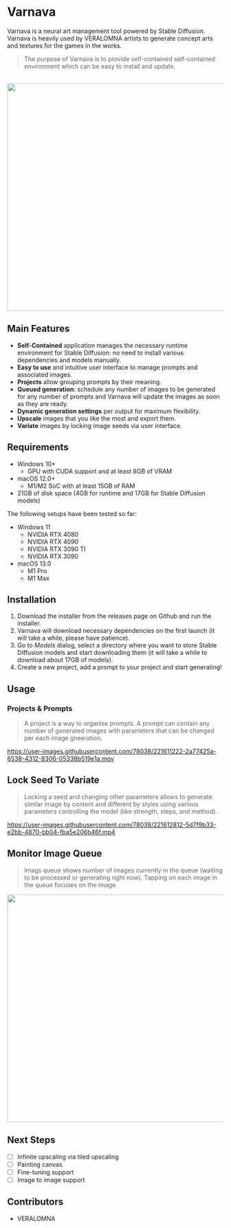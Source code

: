 # Varnava

Varnava is a neural art management tool powered by Stable Diffusion. Varnava is heavily used by VERALOMNA artists to generate concept arts and textures for the games in the works. 

> The purpose of Varnava is to provide self-contained self-contained environment which can be easy to install and update. 

<br />
<img src="https://user-images.githubusercontent.com/78038/221606253-c3ff360d-48ef-4a7e-951c-abe748daf170.png" width="530" />

## Main Features

- **Self-Contained** application manages the necessary runtime environment for Stable Diffusion: no need to install various dependencies and models manually. 
- **Easy to use** and intuitive user interface to manage prompts and associated images.
- **Projects** allow grouping prompts by their meaning.
- **Queued generation**: schedule any number of images to be generated for any number of prompts and Varnava will update the images as soon as they are ready.
- **Dynamic generation settings** per output for maximum flexibility.
- **Upscale** images that you like the most and export them.
- **Variate** images by locking image seeds via user interface.

## Requirements 

- Windows 10+
  - GPU with CUDA support and at least 8GB of VRAM
- macOS 12.0+
  - M1/M2 SoC with at least 15GB of RAM
- 21GB of disk space (4GB for runtime and 17GB for Stable Diffusion models)

The following setups have been tested so far:

- Windows 11
  - NVIDIA RTX 4080
  - NVIDIA RTX 4090
  - NVIDIA RTX 3090 TI
  - NVIDIA RTX 3090
- macOS 13.0
  - M1 Pro
  - M1 Max

## Installation

1. Download the installer from the releases page on Github and run the installer.
2. Varnava will download necessary dependencies on the first launch (it will take a while, please have patience).
3. Go to *Models* dialog, select a directory where you want to store Stable Diffusion models and start downloading them (it will take a while to download about 17GB of models).
4. Create a new project, add a prompt to your project and start generating!

## Usage

### Projects & Prompts

> A project is a way to organise prompts. A prompt can contain any number of generated images with parameters that can be changed per each image gneeration.

https://user-images.githubusercontent.com/78038/221611222-2a77425a-6538-4312-8306-05338b519e1a.mov

## Lock Seed To Variate

> Locking a seed and changing other parameters allows to generate similar image by content and different by styles using various parameters controlling the model (like strength, steps, and method). 

https://user-images.githubusercontent.com/78038/221612812-5d7f9b33-e2bb-4870-bb04-fba5e206b46f.mp4

## Monitor Image Queue

> Imags queue shows number of images currently in the queue (waiting to be processed or generating right now). Tapping on each image in the queue focuses on the image.

<img src="https://user-images.githubusercontent.com/78038/221611689-9a566006-ff92-484a-aafb-bf6bf7a96e5d.png" width="530" />

## Next Steps

- [ ] Infinite upscaling via tiled upscaling
- [ ] Painting canvas
- [ ] Fine-tuning support
- [ ] Image to image support

## Contributors

- VERALOMNA
